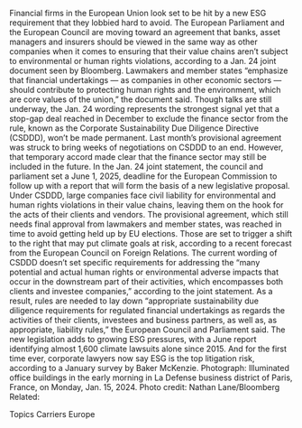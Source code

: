 Financial firms in the European Union look set to be hit by a new ESG requirement that they lobbied hard to avoid.
The European Parliament and the European Council are moving toward an agreement that banks, asset managers and insurers should be viewed in the same way as other companies when it comes to ensuring that their value chains aren’t subject to environmental or human rights violations, according to a Jan. 24 joint document seen by Bloomberg.
Lawmakers and member states “emphasize that financial undertakings — as companies in other economic sectors — should contribute to protecting human rights and the environment, which are core values of the union,” the document said.
Though talks are still underway, the Jan. 24 wording represents the strongest signal yet that a stop-gap deal reached in December to exclude the finance sector from the rule, known as the Corporate Sustainability Due Diligence Directive (CSDDD), won’t be made permanent. Last month’s provisional agreement was struck to bring weeks of negotiations on CSDDD to an end. However, that temporary accord made clear that the finance sector may still be included in the future.
In the Jan. 24 joint statement, the council and parliament set a June 1, 2025, deadline for the European Commission to follow up with a report that will form the basis of a new legislative proposal.
Under CSDDD, large companies face civil liability for environmental and human rights violations in their value chains, leaving them on the hook for the acts of their clients and vendors.
The provisional agreement, which still needs final approval from lawmakers and member states, was reached in time to avoid getting held up by EU elections. Those are set to trigger a shift to the right that may put climate goals at risk, according to a recent forecast from the European Council on Foreign Relations.
The current wording of CSDDD doesn’t set specific requirements for addressing the “many potential and actual human rights or environmental adverse impacts that occur in the downstream part of their activities, which encompasses both clients and investee companies,” according to the joint statement.
As a result, rules are needed to lay down “appropriate sustainability due diligence requirements for regulated financial undertakings as regards the activities of their clients, investees and business partners, as well as, as appropriate, liability rules,” the European Council and Parliament said.
The new legislation adds to growing ESG pressures, with a June report identifying almost 1,600 climate lawsuits alone since 2015. And for the first time ever, corporate lawyers now say ESG is the top litigation risk, according to a January survey by Baker McKenzie.
Photograph: Illuminated office buildings in the early morning in La Defense business district of Paris, France, on Monday, Jan. 15, 2024. Photo credit: Nathan Lane/Bloomberg
Related:

Topics
Carriers
Europe
